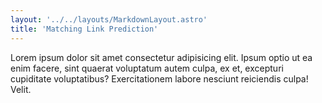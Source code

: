 ```yaml
---
layout: '../../layouts/MarkdownLayout.astro'
title: 'Matching Link Prediction'
---
```


Lorem ipsum dolor sit amet consectetur adipisicing elit. Ipsum optio ut ea enim
facere, sint quaerat voluptatum autem culpa, ex et, excepturi cupiditate
voluptatibus? Exercitationem labore nesciunt reiciendis culpa! Velit.
